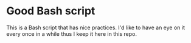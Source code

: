 # Good Bash script

This is a Bash script that has nice practices. I'd like to have an eye on it every once in a while thus I keep it here in this repo.
